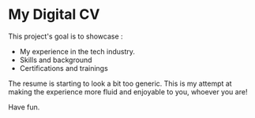 # My Digital CV

This project's goal is to showcase :

- My experience in the tech industry.
- Skills and background
- Certifications and trainings 

The resume is starting to look a bit too generic. This is my attempt at making the experience more fluid and enjoyable to you, whoever you are!

Have fun.
